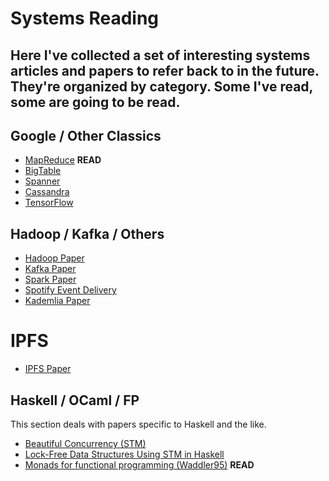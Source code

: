 # Systems Reading

Here I've collected a set of interesting systems articles and papers to refer back to in the future. They're organized by category. Some I've read, some are going to be read.
-------
## Google / Other Classics

* [MapReduce](http://static.googleusercontent.com/media/research.google.com/en//archive/mapreduce-osdi04.pdf) **READ**
* [BigTable](http://static.googleusercontent.com/media/research.google.com/en//archive/bigtable-osdi06.pdf)
* [Spanner](http://research.google.com/archive/spanner.html)
* [Cassandra](https://www.cs.cornell.edu/projects/ladis2009/papers/lakshman-ladis2009.pdf)
* [TensorFlow](http://download.tensorflow.org/paper/whitepaper2015.pdf)

## Hadoop / Kafka / Others

* [Hadoop Paper](http://pages.cs.wisc.edu/~akella/CS838/F15/838-CloudPapers/hdfs.pdf)
* [Kafka Paper](http://research.microsoft.com/en-us/um/people/srikanth/netdb11/netdb11papers/netdb11-final12.pdf)
* [Spark Paper](http://www.cs.berkeley.edu/~matei/papers/2010/hotcloud_spark.pdf)
* [Spotify Event Delivery](https://labs.spotify.com/2016/02/25/spotifys-event-delivery-the-road-to-the-cloud-part-i/)
* [Kademlia Paper](http://www.scs.stanford.edu/~dm/home/papers/kpos.pdf)

# IPFS

* [IPFS Paper](https://ipfs.io/ipfs/QmR7GSQM93Cx5eAg6a6yRzNde1FQv7uL6X1o4k7zrJa3LX/ipfs.draft3.pdf)

## Haskell / OCaml / FP

This section deals with papers specific to Haskell and the like.

* [Beautiful Concurrency (STM)](http://research.microsoft.com/en-us/um/people/simonpj/papers/stm/beautiful.pdf)
* [Lock-Free Data Structures Using STM in Haskell](http://research.microsoft.com/en-us/um/people/simonpj/papers/stm/lock-free-flops06.pdf)
* [Monads for functional programming (Waddler95)](http://homepages.inf.ed.ac.uk/wadler/papers/marktoberdorf/baastad.pdf) **READ**
